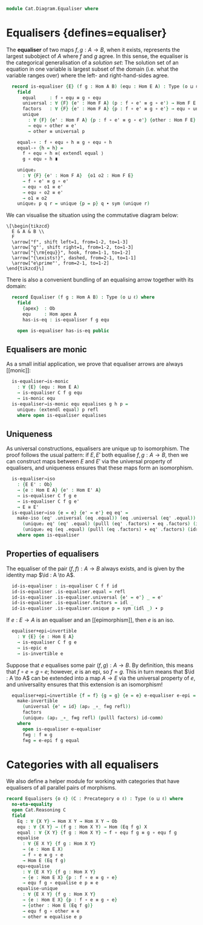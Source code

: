 <!--
```agda
open import Cat.Prelude

import Cat.Reasoning
```
-->

```agda
module Cat.Diagram.Equaliser where
```

<!--
```agda
module _ {o ℓ} (C : Precategory o ℓ) where
  open Cat.Reasoning C
  private variable
    A B : Ob
    f g h : Hom A B
```
-->

# Equalisers {defines=equaliser}

The **equaliser** of two maps $f, g : A \to B$, when it exists,
represents the largest subobject of $A$ where $f$ and $g$ agree. In this
sense, the equaliser is the categorical generalisation of a _solution
set_: The solution set of an equation in one variable is largest subset
of the domain (i.e. what the variable ranges over) where the left- and
right-hand-sides agree.

```agda
  record is-equaliser {E} (f g : Hom A B) (equ : Hom E A) : Type (o ⊔ ℓ) where
    field
      equal     : f ∘ equ ≡ g ∘ equ
      universal : ∀ {F} {e' : Hom F A} (p : f ∘ e' ≡ g ∘ e') → Hom F E
      factors   : ∀ {F} {e' : Hom F A} {p : f ∘ e' ≡ g ∘ e'} → equ ∘ universal p ≡ e'
      unique
        : ∀ {F} {e' : Hom F A} {p : f ∘ e' ≡ g ∘ e'} {other : Hom F E}
        → equ ∘ other ≡ e'
        → other ≡ universal p

    equal-∘ : f ∘ equ ∘ h ≡ g ∘ equ ∘ h
    equal-∘ {h = h} =
      f ∘ equ ∘ h ≡⟨ extendl equal ⟩
      g ∘ equ ∘ h ∎

    unique₂
      : ∀ {F} {e' : Hom F A}  {o1 o2 : Hom F E}
      → f ∘ e' ≡ g ∘ e'
      → equ ∘ o1 ≡ e'
      → equ ∘ o2 ≡ e'
      → o1 ≡ o2
    unique₂ p q r = unique {p = p} q ∙ sym (unique r)
```

We can visualise the situation using the commutative diagram below:

~~~{.quiver}
\[\begin{tikzcd}
  E & A & B \\
  F
  \arrow["f", shift left=1, from=1-2, to=1-3]
  \arrow["g"', shift right=1, from=1-2, to=1-3]
  \arrow["{\rm{equ}}", hook, from=1-1, to=1-2]
  \arrow["{\exists!}", dashed, from=2-1, to=1-1]
  \arrow["e\prime"', from=2-1, to=1-2]
\end{tikzcd}\]
~~~

There is also a convenient bundling of an equalising arrow together with
its domain:

```agda
  record Equaliser (f g : Hom A B) : Type (o ⊔ ℓ) where
    field
      {apex}  : Ob
      equ     : Hom apex A
      has-is-eq : is-equaliser f g equ

    open is-equaliser has-is-eq public
```

## Equalisers are monic

As a small initial application, we prove that equaliser arrows are
always [[monic]]:

<!--
```agda
module _ {o ℓ} {C : Precategory o ℓ} where
  open Cat.Reasoning C
  private variable
    A B : Ob
    f g h : Hom A B
```
-->

```agda
  is-equaliser→is-monic
    : ∀ {E} (equ : Hom E A)
    → is-equaliser C f g equ
    → is-monic equ
  is-equaliser→is-monic equ equalises g h p =
    unique₂ (extendl equal) p refl
    where open is-equaliser equalises
```

## Uniqueness

As universal constructions, equalisers are unique up to isomorphism.
The proof follows the usual pattern: if $E, E'$ both equalise $f, g : A \to B$,
then we can construct maps between $E$ and $E'$ via the universal property
of equalisers, and uniqueness ensures that these maps form an isomorphism.

```agda
  is-equaliser→iso
    : {E E' : Ob}
    → {e : Hom E A} {e' : Hom E' A}
    → is-equaliser C f g e
    → is-equaliser C f g e'
    → E ≅ E'
  is-equaliser→iso {e = e} {e' = e'} eq eq' =
    make-iso (eq' .universal (eq .equal)) (eq .universal (eq' .equal))
      (unique₂ eq' (eq' .equal) (pulll (eq' .factors) ∙ eq .factors) (idr _))
      (unique₂ eq (eq .equal) (pulll (eq .factors) ∙ eq' .factors) (idr _))
    where open is-equaliser
```

## Properties of equalisers

The equaliser of the pair $(f, f) : A \to B$ always exists, and is given
by the identity map $\id : A \to A$.

```agda
  id-is-equaliser : is-equaliser C f f id
  id-is-equaliser .is-equaliser.equal = refl
  id-is-equaliser .is-equaliser.universal {e' = e'} _ = e'
  id-is-equaliser .is-equaliser.factors = idl _
  id-is-equaliser .is-equaliser.unique p = sym (idl _) ∙ p
```

If $e : E \to A$ is an equaliser and an [[epimorphism]], then $e$ is
an iso.

```agda
  equaliser+epi→invertible
    : ∀ {E} {e : Hom E A}
    → is-equaliser C f g e
    → is-epic e
    → is-invertible e
```

Suppose that $e$ equalises some pair $(f, g) : A \to B$. By definition,
this means that $f \circ e = g \circ e$; however, $e$ is an epi, so
$f = g$. This in turn means that $\id : A \to A$ can be extended into
a map $A \to E$ via the universal property of $e$, and universality
ensures that this extension is an isomorphism!

```agda
  equaliser+epi→invertible {f = f} {g = g} {e = e} e-equaliser e-epi =
    make-invertible
      (universal {e' = id} (ap₂ _∘_ f≡g refl))
      factors
      (unique₂ (ap₂ _∘_ f≡g refl) (pulll factors) id-comm)
    where
      open is-equaliser e-equaliser
      f≡g : f ≡ g
      f≡g = e-epi f g equal
```


# Categories with all equalisers

We also define a helper module for working with categories that have
equalisers of all parallel pairs of morphisms.


```agda
record Equalisers {o ℓ} (C : Precategory o ℓ) : Type (o ⊔ ℓ) where
  no-eta-equality
  open Cat.Reasoning C
  field
    Eq : ∀ {X Y} → Hom X Y → Hom X Y → Ob
    equ : ∀ {X Y} → (f g : Hom X Y) → Hom (Eq f g) X
    equal : ∀ {X Y} {f g : Hom X Y} → f ∘ equ f g ≡ g ∘ equ f g
    equalise
      : ∀ {E X Y} {f g : Hom X Y}
      → (e : Hom E X)
      → f ∘ e ≡ g ∘ e
      → Hom E (Eq f g)
    equ∘equalise
      : ∀ {E X Y} {f g : Hom X Y}
      → {e : Hom E X} {p : f ∘ e ≡ g ∘ e}
      → equ f g ∘ equalise e p ≡ e
    equalise-unique
      : ∀ {E X Y} {f g : Hom X Y}
      → {e : Hom E X} {p : f ∘ e ≡ g ∘ e}
      → {other : Hom E (Eq f g)}
      → equ f g ∘ other ≡ e
      → other ≡ equalise e p
```

<!--
```agda
  equaliser : ∀ {X Y} (f g : Hom X Y) → Equaliser C f g
  equaliser f g .Equaliser.apex = Eq f g
  equaliser f g .Equaliser.equ = equ f g
  equaliser f g .Equaliser.has-is-eq .is-equaliser.equal = equal
  equaliser f g .Equaliser.has-is-eq .is-equaliser.universal = equalise _
  equaliser f g .Equaliser.has-is-eq .is-equaliser.factors = equ∘equalise
  equaliser f g .Equaliser.has-is-eq .is-equaliser.unique = equalise-unique

  private module equaliser {X Y} {f g : Hom X Y} = Equaliser (equaliser f g)
  open equaliser
    using (has-is-eq; equal-∘)
    renaming (unique₂ to equate-unique₂)
    public

module _ {o ℓ} {C : Precategory o ℓ} where
  open Precategory C

  all-equalisers→equalisers
    : (∀ {X Y} → (f g : Hom X Y) → Equaliser C f g)
    → Equalisers C
  all-equalisers→equalisers has-equalisers = equalisers where
    module eq {X Y} {f g : Hom X Y} = Equaliser (has-equalisers f g)
    open Equalisers

    equalisers : Equalisers C
    equalisers .Eq f g = eq.apex {f = f} {g = g}
    equalisers .equ _ _ = eq.equ
    equalisers .equal = eq.equal
    equalisers .equalise _ = eq.universal
    equalisers .equ∘equalise = eq.factors
    equalisers .equalise-unique = eq.unique

  has-equalisers→equalisers
    : ∀ {Eq : ∀ {X Y} → (f g : Hom X Y) → Ob}
    → {equ : ∀ {X Y} → (f g : Hom X Y) → Hom (Eq f g) X}
    → (∀ {X Y} → (f g : Hom X Y) → is-equaliser C f g (equ f g))
    → Equalisers C
  has-equalisers→equalisers {Eq = Eq} {equ} is-equalisers = equalisers where
    module eq {X Y} {f g : Hom X Y} = is-equaliser (is-equalisers f g)

    equalisers : Equalisers C
    equalisers .Equalisers.Eq = Eq
    equalisers .Equalisers.equ = equ
    equalisers .Equalisers.equal = eq.equal
    equalisers .Equalisers.equalise _ = eq.universal
    equalisers .Equalisers.equ∘equalise = eq.factors
    equalisers .Equalisers.equalise-unique = eq.unique
```
-->

